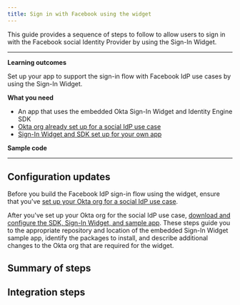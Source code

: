 ```yaml
---
title: Sign in with Facebook using the widget
---
```


<ApiLifecycle access="ie" />

This guide provides a sequence of steps to follow to allow users to sign in with the Facebook social Identity Provider by using the Sign-In Widget.

---

**Learning outcomes**

Set up your app to support the sign-in flow with Facebook IdP use cases by using the Sign-In Widget.

**What you need**

* An app that uses the embedded Okta Sign-In Widget and Identity Engine SDK
* [Okta org already set up for a social IdP use case](/docs/guides/oie-embedded-common-org-setup/-/main/#set-up-your-okta-org-for-a-social-idp-use-case)
* [Sign-In Widget and SDK set up for your own app](/docs/guides/oie-embedded-common-download-setup-app/nodejs/main/#set-up-the-sign-in-widget-and-sdk-for-your-own-app)

**Sample code**

<StackSnippet snippet="samplecode" />

---

## Configuration updates

Before you build the Facebook IdP sign-in flow using the widget, ensure that you've [set up your Okta org for a social IdP use case](/docs/guides/oie-embedded-common-org-setup/-/main/#set-up-your-okta-org-for-a-social-idp-use-case).

After you've set up your Okta org for the social IdP use case, [download and configure the SDK, Sign-In Widget, and sample app](/docs/guides/oie-embedded-common-download-setup-app/-/main/). These steps guide you to the appropriate repository and location of the embedded Sign-In Widget sample app, identify the packages to install, and describe additional changes to the Okta org that are required for the widget.

## Summary of steps

<StackSnippet snippet="summaryofsteps" />

## Integration steps

<StackSnippet snippet="integrationsteps" />
